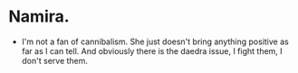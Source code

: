 # Namira.

- I'm not a fan of cannibalism. She just doesn't bring anything positive as far as I can tell. And obviously there is the daedra issue, I fight them, I don't serve them.
